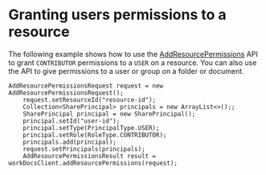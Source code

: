 # Granting users permissions to a resource<a name="adding-permissions"></a>

The following example shows how to use the [AddResourcePermissions](https://docs.aws.amazon.com/workdocs/latest/APIReference/API_AddResourcePermissions.html) API to grant `CONTRIBUTOR` permissions to a `USER` on a resource\. You can also use the API to give permissions to a user or group on a folder or document\.

```
AddResourcePermissionsRequest request = new AddResourcePermissionsRequest();
    request.setResourceId("resource-id");
    Collection<SharePrincipal> principals = new ArrayList<>();;
    SharePrincipal principal = new SharePrincipal();
    principal.setId("user-id");
    principal.setType(PrincipalType.USER);
    principal.setRole(RoleType.CONTRIBUTOR);
    principals.add(principal);
    request.setPrincipals(principals);
    AddResourcePermissionsResult result = workDocsClient.addResourcePermissions(request);
```